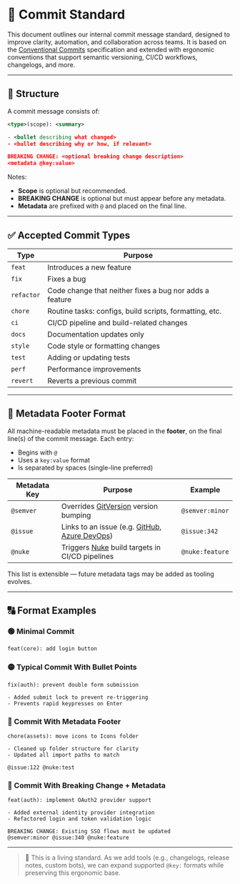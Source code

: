 # 📝 Commit Standard

This document outlines our internal commit message standard, designed to improve clarity, automation, and collaboration across teams. It is based on the [Conventional Commits](https://www.conventionalcommits.org/) specification and extended with ergonomic conventions that support semantic versioning, CI/CD workflows, changelogs, and more.

---

## 📌 Structure

A commit message consists of:

```xml
<type>(scope): <summary>

- <bullet describing what changed>
- <bullet describing why or how, if relevant>

BREAKING CHANGE: <optional breaking change description>
<metadata @key:value>
```

Notes:

- **Scope** is optional but recommended.
- **BREAKING CHANGE** is optional but must appear before any metadata.
- **Metadata** are prefixed with `@` and placed on the final line.

---

## ✅ Accepted Commit Types

| Type       | Purpose                                                     |
|------------|-------------------------------------------------------------|
| `feat`     | Introduces a new feature                                    |
| `fix`      | Fixes a bug                                                 |
| `refactor` | Code change that neither fixes a bug nor adds a feature     |
| `chore`    | Routine tasks: configs, build scripts, formatting, etc.     |
| `ci`       | CI/CD pipeline and build-related changes                    |
| `docs`     | Documentation updates only                                  |
| `style`    | Code style or formatting changes                            |
| `test`     | Adding or updating tests                                    |
| `perf`     | Performance improvements                                    |
| `revert`   | Reverts a previous commit                                   |

---

## 🧩 Metadata Footer Format

All machine-readable metadata must be placed in the **footer**, on the final line(s) of the commit message. Each entry:

- Begins with `@`
- Uses a `key:value` format
- Is separated by spaces (single-line preferred)

| Metadata Key | Purpose                                                                                                                                                                                                             | Example         |
|--------------|---------------------------------------------------------------------------------------------------------------------------------------------------------------------------------------------------------------------|-----------------|
| `@semver`    | Overrides [GitVersion](https://gitversion.net) version bumping                                                                                                                                                      | `@semver:minor` |
| `@issue`     | Links to an issue (e.g. [GitHub](https://docs.github.com/en/issues/tracking-your-work-with-issues/about-issues), [Azure DevOps](https://learn.microsoft.com/en-us/azure/devops/boards/work-items/about-work-items)) | `@issue:342`    |
| `@nuke`      | Triggers [Nuke](https://nuke.build/) build targets in CI/CD pipelines                                                                                                                                               | `@nuke:feature` |

This list is extensible — future metadata tags may be added as tooling evolves.

---

## 🔠 Format Examples

### 🟢 Minimal Commit

```text
feat(core): add login button
```

### 🟡 Typical Commit With Bullet Points

```text
fix(auth): prevent double form submission

- Added submit lock to prevent re-triggering
- Prevents rapid keypresses on Enter
```

### 🔵 Commit With Metadata Footer

```text
chore(assets): move icons to Icons folder

- Cleaned up folder structure for clarity
- Updated all import paths to match

@issue:122 @nuke:test
```

### 🔴 Commit With Breaking Change + Metadata

```text
feat(auth): implement OAuth2 provider support

- Added external identity provider integration
- Refactored login and token validation logic

BREAKING CHANGE: Existing SSO flows must be updated
@semver:minor @issue:340 @nuke:feature
```

---

> 📄 This is a living standard. As we add tools (e.g., changelogs, release notes, custom bots), we can expand supported `@key:` formats while preserving this ergonomic base.
